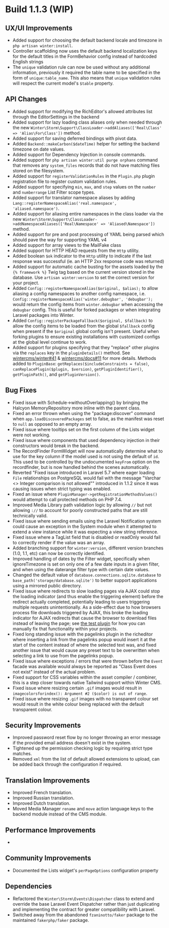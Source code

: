 # Build 1.1.3 (WIP)

## UX/UI Improvements
- Added support for choosing the default backend locale and timezone in `php artisan winter:install`.
- Controller scaffolding now uses the default backend localization keys for the default titles in the FormBehavior config instead of hardcoded English strings
- The `unique` validation rule can now be used without any additional information, previously it required the table name to be specified in the form of `unique:table_name`. This also means that `unique` validation rules will respect the current model's `$table` property.

## API Changes
- Added support for modifying the RichEditor's allowed attributes list through the EditorSettings in the backend
- Added support for lazy loading class aliases only when needed through the new `Winter\Storm\Support\ClassLoader->addAliases(['Real\Class' => 'Alias\For\Class'])` method.
- Added support for saving deferred bindings with pivot data.
- Added `Backend::makeCarbon($dateTime)` helper for setting the backend timezone on date values.
- Added support for Dependency Injection in console commands.
- Added support for `php artisan winter:util purge orphans` command that removes any `system_files` records that do not have matching files stored on the filesystem.
- Added support for `registerValidationRules` in the `Plugin.php` plugin registration file to register custom validation rules.
- Added support for specifying `min`, `max`, and `step` values on the `number` and `numberrange` List Filter scope types.
- Added support for translator namespace aliases by adding `Lang::registerNamespaceAlias('real.namespace', 'aliased.namespace')`.
- Added support for aliasing entire namespaces in the class loader via the new `Winter\Storm\Support\ClassLoader->addNamespaceAliases(['Real\Namespace' => 'Aliased\Namespace'])` method.
- Added support for pre and post processing of YAML being parsed which should pave the way for supporting YAML v4
- Added support for array views to the MailFake class
- Added support for HTTP HEAD requests from the `Http` utility.
- Added boolean `$ok` indicator to the `Http` utility to indicate if the last response was successful (ie. an HTTP 2xx response code was returned)
- Added support for automatic cache busting for the assets loaded by the `{% framework %}` Twig tag based on the current version stored in the database. Use `artisan winter:version` to set the correct version for your project.
- Added `Config::registerNamespaceAlias($original, $alias);` to allow aliasing a config namespaces to another config namespace, i.e. `Config::registerNamespaceAlias('winter.debugbar', 'debugbar');` would return the config items from `winter.debugbar` when accessing the `debugbar` config. This is useful for forked packages or when integrating Laravel packages into Winter.
- Added `Config::registerPackageFallback($original, $fallback)` to allow the config items to be loaded from the global `$fallback` config when present if the `$original` global config isn't present. Useful when forking plugins to ensure existing installations with customized configs at the global level continue to work.
- Added support for plugins specifying that they "replace" other plugins via the `replaces` key in the `pluginDetails()` method. See [wintercms/winter#41](https://github.com/wintercms/winter/pull/41) & [wintercms/docs#11](https://github.com/wintercms/docs/pull/11) for more details. Methods added to `PluginBase`: `getReplaces($includeConstraints = false)`, `canReplacePlugin($plugin, $version)`, `getPluginIdentifier()`, `getPluginPath()`, and `getPluginVersion()`.

## Bug Fixes
- Fixed issue with Schedule->withoutOverlapping() by bringing the Halcyon MemoryRepository more inline with the parent class.
- Fixed an error thrown when using the "package:discover" command when `app.loadDiscoveredPackages` set to false, as the manifest was reset to `null` as opposed to an empty array.
- Fixed issue where tooltips set on the first column of the Lists widget were not working.
- Fixed issue where components that used dependency injection in their constructors would break in the backend.
- The RecordFinder FormWidget will now automatically determine what to use for the key column if the model used is not using the default of `id`. This used to be controlled by the undocumented `keyFrom` option on the recordfinder, but is now handled behind the scenes automatically.
- Reverted "Fixed issue introduced in Laravel 5.7 where eager loading `File` relationships on PostgreSQL would fail with the message "Varchar <> Integer comparison is not allowed"" introduced in 1.1.2 since it was causing issues when strict typing was enabled.
- Fixed an issue where `PluginManager->getRegistrationMethodValues()` would attempt to call protected methods on PHP 7.4.
- Improved Media Library path validation logic by allowing `//` but not allowing `://` to account for poorly constructed paths that are still technically valid.
- Fixed issue where sending emails using the Laravel Notification system could cause an exception in the System module when it attempted to extend a view instance while it was expecting a view string reference.
- Fixed issue where a TagList field that is disabled or readOnly would fail to correctly render if the value was an array.
- Added branching support for `winter:version`, different version branches (1.0, 1.1, etc) can now be correctly identified.
- Improved handling of dates by the Filter widget, specifically when ignoreTimezone is set on only one of a few date inputs in a given filter, and when using the daterange filter type with certain date values.
- Changed the default value of `database.connections.sqlite.database` to `base_path('storage/database.sqlite')` to better support applications using a mirrored public directory.
- Fixed issue where redirects to slow loading pages via AJAX could stop the loading indicator (and thus enable the triggering element) before the redirect actually completed, potentially leading to users triggering multiple requests unintentionally. As a side-effect due to how browsers process file downloads triggered by AJAX, this broke the loading indicator for AJAX redirects that cause the browser to download files instead of leaving the page; see [the test plugin](https://github.com/wintercms/wn-test-plugin/commit/9fb25e233e5da16daead8c12526b69f4aca53a30#diff-acf973ac915a3ac625f316456994123c57a688463a4a74c31247cf6334643365R8-R15) for how you can manually fix that functionality within your projects.
- Fixed long standing issue with the pagelinks plugin in the richeditor where inserting a link from the pagelinks popup would insert it at the start of the content instead of where the selected text was, and fixed another issue that would cause any preset text to be overwritten when selecting a link to use from the pagelinks popup.
- Fixed issue where exceptions / errors that were thrown before the `Event` facade was available would always be reported as "Class Event does not exist" instead of the actual problem.
- Fixed support for CSS variables within the asset compiler / combiner, this is a step closer towards native Tailwind support within Winter CMS.
- Fixed issue where resizing certain `.gif` images would result in `imagecolorsforindex(): Argument #2 ($color) is out of range`.
- Fixed issue where resizing `.gif` images with no transparent colour set would result in the white colour being replaced with the default transparent colour.

## Security Improvements
- Improved password reset flow by no longer throwing an error message if the provided email address doesn't exist in the system.
- Tightened up the permission checking logic by requiring strict type matches.
- Removed `xml` from the list of default allowed extensions to upload, can be added back through the configuration if required.

## Translation Improvements
- Improved French translation.
- Improved Russian translation.
- Improved Dutch translation.
- Moved Media Manager `rename` and `move` action language keys to the backend module instead of the CMS module.

## Performance Improvements
-

## Community Improvements
- Documented the Lists widget's `perPageOptions` configuration property

## Dependencies
- Refactored the `Winter\Storm\Events\Dispatcher` class to extend and override the base Laravel Event Dispatcher rather than just duplicating and implementing the contract for greater compatibility with Laravel.
- Switched away from the abandoned `fzaninotto/faker` package to the maintained `fakerphp/faker` package.
